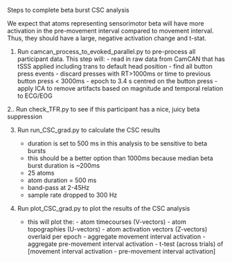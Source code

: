 Steps to complete beta burst CSC analysis

We expect that atoms representing sensorimotor beta will have more activation in the pre-movement
interval compared to movement interval. Thus, they should have a large, negative activation change
and t-stat.

1. Run camcan_process_to_evoked_parallel.py to pre-process all participant data.
	This step will:
		- read in raw data from CamCAN that has tSSS applied including 
				trans to default head position
		- find all button press events
		- discard presses with RT>1000ms or time to previous button press < 3000ms
		- epoch to 3.4 s centred on the button press
		- apply ICA to remove artifacts based on magnitude and temporal relation
				 to ECG/EOG

2.. Run check_TFR.py to see if this participant has a nice, juicy beta suppression

3. Run run_CSC_grad.py to calculate the CSC results
	- duration is set to 500 ms in this analysis to be sensitive to beta bursts
	- this should be a better option than 1000ms because median beta burst 
			duration is ~200ms
	- 25 atoms
	- atom duration = 500 ms
	- band-pass at 2-45Hz
	- sample rate dropped to 300 Hz

4. Run plot_CSC_grad.py to plot the results of the CSC analysis
	- this will plot the:
			- atom timecourses (V-vectors) 
			- atom topographies (U-vectors)
			- atom activation vectors (Z-vectors) overlaid per epoch
			- aggregate movement interval activation - aggregate pre-movement interval activation
			- t-test (across trials) of [movement interval activation - pre-movement interval activation]


